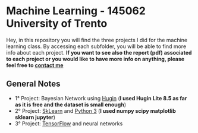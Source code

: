 # Machine Learning - 145062 University of Trento
Hey, in this repository you will find the three projects I did for the machine learning class.
By accessing each subfolder, you will be able to find more info about each project.
**If you want to see also the report (pdf) associated to each project or you would like to have more info on anything, please feel free to [contact me](massimilianoluca.github.io)**
## General Notes
* 1° Project: Bayesian Network using [Hugin](http://www.hugin.com/index.php/hugin-lite/) (**I used Hugin Lite 8.5 as far as it is free and the dataset is small enough**)
* 2° Project: [SkLearn](scikit-learn.org/stable/) and [Python 3](https://www.python.org) (**I used numpy scipy matplotlib sklearn jupyter**)
* 3° Project: [TensorFlow](https://www.tensorflow.org) and neural networks
